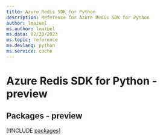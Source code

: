 ```yaml
---
title: Azure Redis SDK for Python
description: Reference for Azure Redis SDK for Python
author: lmazuel
ms.author: lmazuel
ms.data: 02/28/2023
ms.topic: reference
ms.devlang: python
ms.service: cache
---
```

# Azure Redis SDK for Python - preview
## Packages - preview
[!INCLUDE [packages](redis-index.md)]